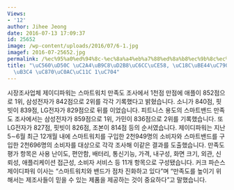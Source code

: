 ```yaml
---
Views:
- '12'
author: Jihee Jeong
date: 2016-07-13 17:09:37
id: 25652
image: /wp-content/uploads/2016/07/6-1.jpg
imagef: 2016-07-25652.jpg
permalink: /%ec%95%a0%ed%94%8c-%ec%8a%a4%eb%a7%88%ed%8a%b8%ec%9b%8c%ec%b9%98-%ec%86%8c%eb%b9%84%ec%9e%90-%eb%a7%8c%ec%a1%b1%eb%8f%84-%ec%a1%b0%ec%82%ac%ec%84%9c-1%ec%9c%84/
title: "\uC560\uD50C \uC2A4\uB9C8\uD2B8\uC6CC\uCE58, \uC18C\uBE44\uC790 \uB9CC\uC871\
  \uB3C4 \uC870\uC0AC\uC11C 1\uC704"
---
```


시장조사업체 제이디파워는 스마트워치 만족도 조사에서 1천점 만점에 애플이 852점으로 1위, 삼성전자가 842점으로 2위를 각각 기록했다고 밝혔습니다. 소니가 840점, 핏빗이 839점, LG전자가 829점으로 뒤를 이었습니다. 피트니스 용도의 스마트밴드 만족도 조사에서는 삼성전자가 859점으로 1위, 가민이 836점으로 2위를 기록했습니다. 또 LG전자가 827점, 핏빗이 826점, 조본이 814점 등의 순서였습니다. 제이디파워는 지난 5∼6월 최근 12개월 내에 스마트워치를 구입한 2천949명의 소비자와 스마트밴드를 구입한 2천696명의 소비자를 대상으로 각각 조사해 이같은 결과를 도출했습니다. 만족도 평가 항목은 사용 난이도, 편안함, 배터리, 통신기능, 가격, 내구성, 화면 크기, 외관, 신뢰성, 애플리케이션 접근성, 소비자 서비스 등 11개 항목으로 구성됐습니다. 커크 파슨스 제이디파워 이사는 &#8220;스마트워치와 밴드가 점차 진화하고 있다&#8221;며 &#8220;만족도를 높이기 위해서는 제조사들이 믿을 수 있는 제품을 제공하는 것이 중요하다&#8221;고 말했습니다.